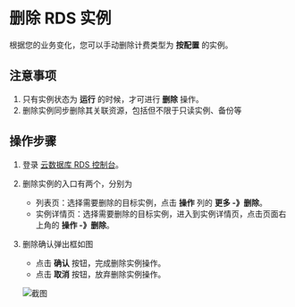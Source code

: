 # 删除 RDS 实例
根据您的业务变化，您可以手动删除计费类型为 **按配置** 的实例。

## 注意事项
1. 只有实例状态为 **运行** 的时候，才可进行 **删除** 操作。
2. 删除实例同步删除其关联资源，包括但不限于只读实例、备份等

## 操作步骤
1. 登录 [云数据库 RDS 控制台](https://rds-console.jdcloud.com/database)。
2. 删除实例的入口有两个，分别为
    * 列表页：选择需要删除的目标实例，点击 **操作** 列的 **更多 -》删除**。
    * 实例详情页：选择需要删除的目标实例，进入到实例详情页，点击页面右上角的 **操作 -》删除**。
3. 删除确认弹出框如图
    * 点击 **确认** 按钮，完成删除实例操作。
    * 点击 **取消** 按钮，放弃删除实例操作。
    
    ![截图](https://img1.jcloudcs.com/cms/7075a6a6-3752-4827-b492-8bb9623940e720180315164324.png)
